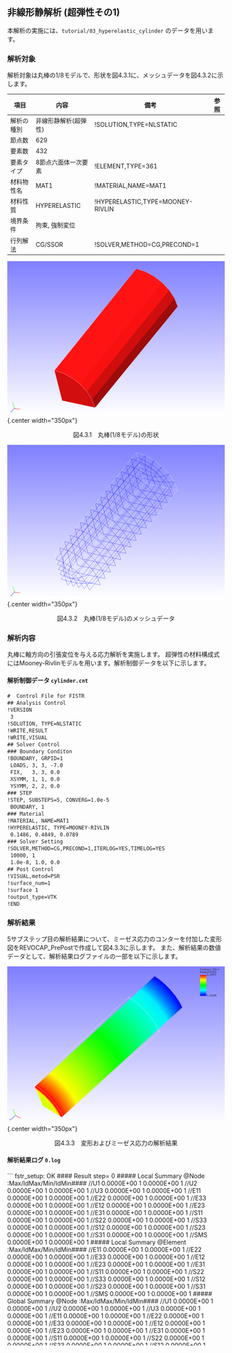 ## 非線形静解析 (超弾性その1)

本解析の実施には、`tutorial/03_hyperelastic_cylinder` のデータを用います。

### 解析対象

解析対象は丸棒の1/8モデルで、形状を図4.3.1に、メッシュデータを図4.3.2に示します。

 | 項目       | 内容                    | 備考                             | 参照 |
 |------------|-------------------------|----------------------------------|------| 
 | 解析の種別 | 非線形静解析(超弾性)    | !SOLUTION,TYPE=NLSTATIC          |      |
 | 節点数     | 629                     |                                  |      |
 | 要素数     | 432                     |                                  |      |
 | 要素タイプ | 8節点六面体一次要素     | !ELEMENT,TYPE=361                |      |
 | 材料物性名 | MAT1                    | !MATERIAL,NAME=MAT1              |      |
 | 材料性質   | HYPERELASTIC            | !HYPERELASTIC,TYPE=MOONEY-RIVLIN |      |
 | 境界条件   | 拘束, 強制変位          |                                  |      |
 | 行列解法   | CG/SSOR                 | !SOLVER,METHOD=CG,PRECOND=1      |      |

![丸棒(1/8モデル)の形状](./media/tutorial03_01.png){.center width="350px"}
<div style="text-align: center;">
図4.3.1　丸棒(1/8モデル)の形状
</div>

![丸棒(1/8モデル)のメッシュデータ](./media/tutorial03_02.png){.center width="350px"}
<div style="text-align: center;">
図4.3.2　丸棒(1/8モデル)のメッシュデータ
</div>

### 解析内容

丸棒に軸方向の引張変位を与える応力解析を実施します。
超弾性の材料構成式にはMooney-Rivlinモデルを用います。解析制御データを以下に示します。

#### 解析制御データ `cylinder.cnt`

```
#  Control File for FISTR
## Analysis Control
!VERSION
 3
!SOLUTION, TYPE=NLSTATIC
!WRITE,RESULT
!WRITE,VISUAL
## Solver Control
### Boundary Conditon
!BOUNDARY, GRPID=1
 LOADS, 3, 3, -7.0
 FIX,   3, 3, 0.0
 XSYMM, 1, 1, 0.0
 YSYMM, 2, 2, 0.0
### STEP
!STEP, SUBSTEPS=5, CONVERG=1.0e-5
 BOUNDARY, 1
### Material
!MATERIAL, NAME=MAT1
!HYPERELASTIC, TYPE=MOONEY-RIVLIN
 0.1486, 0.4849, 0.0789
### Solver Setting
!SOLVER,METHOD=CG,PRECOND=1,ITERLOG=YES,TIMELOG=YES
 10000, 1
 1.0e-8, 1.0, 0.0
## Post Control
!VISUAL,metod=PSR
!surface_num=1
!surface 1
!output_type=VTK
!END
```

### 解析結果

5サブステップ目の解析結果について、ミーゼス応力のコンターを付加した変形図をREVOCAP_PrePostで作成して図4.3.3に示します。
また、解析結果の数値データとして、解析結果ログファイルの一部を以下に示します。

![変形およびミーゼス応力の解析結果](./media/tutorial03_03.png){.center width="350px"}
<div style="text-align: center;">
図4.3.3　変形およびミーゼス応力の解析結果
</div>

#### 解析結果ログ `0.log`

<div style="height: 400px; overflow-y: scroll;">
```
 fstr_setup: OK
#### Result step=     0
 ##### Local Summary @Node    :Max/IdMax/Min/IdMin####
 //U1    0.0000E+00         1  0.0000E+00         1
 //U2    0.0000E+00         1  0.0000E+00         1
 //U3    0.0000E+00         1  0.0000E+00         1
 //E11   0.0000E+00         1  0.0000E+00         1
 //E22   0.0000E+00         1  0.0000E+00         1
 //E33   0.0000E+00         1  0.0000E+00         1
 //E12   0.0000E+00         1  0.0000E+00         1
 //E23   0.0000E+00         1  0.0000E+00         1
 //E31   0.0000E+00         1  0.0000E+00         1
 //S11   0.0000E+00         1  0.0000E+00         1
 //S22   0.0000E+00         1  0.0000E+00         1
 //S33   0.0000E+00         1  0.0000E+00         1
 //S12   0.0000E+00         1  0.0000E+00         1
 //S23   0.0000E+00         1  0.0000E+00         1
 //S31   0.0000E+00         1  0.0000E+00         1
 //SMS   0.0000E+00         1  0.0000E+00         1
 ##### Local Summary @Element :Max/IdMax/Min/IdMin####
 //E11   0.0000E+00         1  0.0000E+00         1
 //E22   0.0000E+00         1  0.0000E+00         1
 //E33   0.0000E+00         1  0.0000E+00         1
 //E12   0.0000E+00         1  0.0000E+00         1
 //E23   0.0000E+00         1  0.0000E+00         1
 //E31   0.0000E+00         1  0.0000E+00         1
 //S11   0.0000E+00         1  0.0000E+00         1
 //S22   0.0000E+00         1  0.0000E+00         1
 //S33   0.0000E+00         1  0.0000E+00         1
 //S12   0.0000E+00         1  0.0000E+00         1
 //S23   0.0000E+00         1  0.0000E+00         1
 //S31   0.0000E+00         1  0.0000E+00         1
 //SMS   0.0000E+00         1  0.0000E+00         1
 ##### Global Summary @Node    :Max/IdMax/Min/IdMin####
 //U1    0.0000E+00         1  0.0000E+00         1
 //U2    0.0000E+00         1  0.0000E+00         1
 //U3    0.0000E+00         1  0.0000E+00         1
 //E11   0.0000E+00         1  0.0000E+00         1
 //E22   0.0000E+00         1  0.0000E+00         1
 //E33   0.0000E+00         1  0.0000E+00         1
 //E12   0.0000E+00         1  0.0000E+00         1
 //E23   0.0000E+00         1  0.0000E+00         1
 //E31   0.0000E+00         1  0.0000E+00         1
 //S11   0.0000E+00         1  0.0000E+00         1
 //S22   0.0000E+00         1  0.0000E+00         1
 //S33   0.0000E+00         1  0.0000E+00         1
 //S12   0.0000E+00         1  0.0000E+00         1
 //S23   0.0000E+00         1  0.0000E+00         1
 //S31   0.0000E+00         1  0.0000E+00         1
 //SMS   0.0000E+00         1  0.0000E+00         1
 ##### Global Summary @Element :Max/IdMax/Min/IdMin####
 //E11   0.0000E+00         1  0.0000E+00         1
 //E22   0.0000E+00         1  0.0000E+00         1
 //E33   0.0000E+00         1  0.0000E+00         1
 //E12   0.0000E+00         1  0.0000E+00         1
 //E23   0.0000E+00         1  0.0000E+00         1
 //E31   0.0000E+00         1  0.0000E+00         1
 //S11   0.0000E+00         1  0.0000E+00         1
 //S22   0.0000E+00         1  0.0000E+00         1
 //S33   0.0000E+00         1  0.0000E+00         1
 //S12   0.0000E+00         1  0.0000E+00         1
 //S23   0.0000E+00         1  0.0000E+00         1
 //S31   0.0000E+00         1  0.0000E+00         1
 //SMS   0.0000E+00         1  0.0000E+00         1
 
 ...

#### Result step=     5
 ##### Local Summary @Node    :Max/IdMax/Min/IdMin####
 //U1    0.0000E+00         1 -6.7543E-01        90
 //U2    0.0000E+00         1 -6.7543E-01        89
 //U3    0.0000E+00         1 -7.0000E+00        38
 //E11  -1.0781E-01        38 -1.1448E-01         7
 //E22  -1.0781E-01        50 -1.1448E-01        13
 //E33   2.3916E-01         7  2.2715E-01        50
 //E12   8.9609E-04        53 -9.2501E-04        10
 //E23   1.0074E-07        38 -2.6232E-03        86
 //E31   1.0074E-07        50 -2.6232E-03        93
 //S11   2.7292E-03        14 -2.6468E-03        49
 //S22   2.7292E-03         6 -2.6468E-03        39
 //S33   8.5422E-01         7  8.1021E-01        50
 //S12   1.2861E-03        53 -1.3373E-03        10
 //S23   1.4289E-07        38 -3.1695E-03        86
 //S31   1.4289E-07        50 -3.1695E-03        93
 //SMS   8.5307E-01         7  8.1134E-01        50
 ##### Local Summary @Element :Max/IdMax/Min/IdMin####
 //E11  -1.0817E-01       759 -1.1410E-01       354
 //E22  -1.0817E-01       768 -1.1410E-01       363
 //E33   2.3863E-01       354  2.2766E-01       759
 //E12   7.4078E-04       766 -7.5734E-04       360
 //E23  -2.5376E-05       753 -2.4790E-03       471
 //E31  -2.5376E-05       749 -2.4790E-03       462
 //S11   2.8994E-03       363 -2.8080E-03       768
 //S22   2.8994E-03       354 -2.8080E-03       759
 //S33   8.5295E-01       354  8.1143E-01       759
 //S12   1.0634E-03       766 -1.0947E-03       360
 //S23  -3.0682E-05       753 -2.9954E-03       471
 //S31  -3.0682E-05       749 -2.9954E-03       462
 //SMS   8.5118E-01       354  8.1315E-01       759
 ##### Global Summary @Node    :Max/IdMax/Min/IdMin####
 //U1    0.0000E+00         1 -6.7543E-01        90
 //U2    0.0000E+00         1 -6.7543E-01        89
 //U3    0.0000E+00         1 -7.0000E+00        38
 //E11  -1.0781E-01        38 -1.1448E-01         7
 //E22  -1.0781E-01        50 -1.1448E-01        13
 //E33   2.3916E-01         7  2.2715E-01        50
 //E12   8.9609E-04        53 -9.2501E-04        10
 //E23   1.0074E-07        38 -2.6232E-03        86
 //E31   1.0074E-07        50 -2.6232E-03        93
 //S11   2.7292E-03        14 -2.6468E-03        49
 //S22   2.7292E-03         6 -2.6468E-03        39
 //S33   8.5422E-01         7  8.1021E-01        50
 //S12   1.2861E-03        53 -1.3373E-03        10
 //S23   1.4289E-07        38 -3.1695E-03        86
 //S31   1.4289E-07        50 -3.1695E-03        93
 //SMS   8.5307E-01         7  8.1134E-01        50
 ##### Global Summary @Element :Max/IdMax/Min/IdMin####
 //E11  -1.0817E-01       759 -1.1410E-01       354
 //E22  -1.0817E-01       768 -1.1410E-01       363
 //E33   2.3863E-01       354  2.2766E-01       759
 //E12   7.4078E-04       766 -7.5734E-04       360
 //E23  -2.5376E-05       753 -2.4790E-03       471
 //E31  -2.5376E-05       749 -2.4790E-03       462
 //S11   2.8994E-03       363 -2.8080E-03       768
 //S22   2.8994E-03       354 -2.8080E-03       759
 //S33   8.5295E-01       354  8.1143E-01       759
 //S12   1.0634E-03       766 -1.0947E-03       360
 //S23  -3.0682E-05       753 -2.9954E-03       471
 //S31  -3.0682E-05       749 -2.9954E-03       462
 //SMS   8.5118E-01       354  8.1315E-01       759
```
</div>